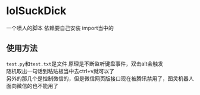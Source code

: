 # lolSuckDick

  一个喷人的脚本 依赖要自己安装 import当中的
## 使用方法 
  `test.py`和`test.txt`是文件
  原理是不断监听键盘事件，双击alt会触发    
  随机取出一句话到粘贴板当中去ctrl+v就可以了  
  另外的那几个是控制微信的，但是微信网页版接口现在被腾讯禁用了，图灵机器人面向微信的也不能用了
